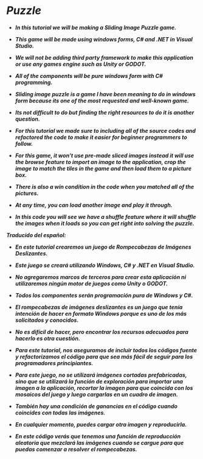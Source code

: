 # **_Puzzle_**

- **_In this tutorial we will be making a Sliding Image Puzzle game._**
  
- **_This game will be made using windows forms, C# and .NET in Visual Studio._**
  
- **_We will not be adding third party framework to make this application or use any games engine such as Unity or GODOT._**
  
- **_All of the components will be pure windows form with C# programming._**
  
- **_Sliding image puzzle is a game I have been meaning to do in windows form because its one of the most requested and well-known game._**
  
- **_Its not difficult to do but finding the right resources to do it is another question._**
  
- **_For this tutorial we made sure to including all of the source codes and refactored the code to make it easier for beginner programmers to follow._**

- **_For this game, it won’t use pre-made sliced images instead it will use the browse feature to import an image to the application, crop the image to match the tiles in the game and then load them to a picture box._**
  
- **_There is also a win condition in the code when you matched all of the pictures._**
  
- **_At any time, you can load another image and play it through._**
  
- **_In this code you will see we have a shuffle feature where it will shuffle the images when it loads so you can get right into solving the puzzle._**

**_Traducido del español:_**
  
- **_En este tutorial crearemos un juego de Rompecabezas de Imágenes Deslizantes._**

- **_Este juego se creará utilizando Windows, C# y .NET en Visual Studio._**

- **_No agregaremos marcos de terceros para crear esta aplicación ni utilizaremos ningún motor de juegos como Unity o GODOT._**

- **_Todos los componentes serán programación pura de Windows y C#._**

- **_El rompecabezas de imágenes deslizantes es un juego que tenía intención de hacer en formato Windows porque es uno de los más solicitados y conocidos._**

- **_No es difícil de hacer, pero encontrar los recursos adecuados para hacerlo es otra cuestión._**

- **_Para este tutorial, nos aseguramos de incluir todos los códigos fuente y refactorizamos el código para que sea más fácil de seguir para los programadores principiantes._**

- **_Para este juego, no se utilizará imágenes cortadas prefabricadas, sino que se utilizará la función de exploración para importar una imagen a la aplicación, recortar la imagen para que coincida con los mosaicos del juego y luego cargarlas en un cuadro de imagen._**

- **_También hay una condición de ganancias en el código cuando coincides con todas las imágenes._**

- **_En cualquier momento, puedes cargar otra imagen y reproducirla._**

- **_En este código verás que tenemos una función de reproducción aleatoria que mezclará las imágenes cuando se cargue para que puedas comenzar a resolver el rompecabezas._**
